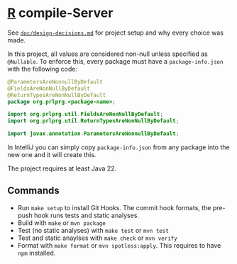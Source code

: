 # [R](https://r-project.org) compile-Server

See [`doc/design-decisions.md`](./doc/design-decisions.md) for project setup and why every choice was made.

In this project, all values are considered non-null unless specified as `@Nullable`. To enforce this, every package must
have a `package-info.json` with the following code:

```java
@ParametersAreNonnullByDefault
@FieldsAreNonNullByDefault
@ReturnTypesAreNonNullByDefault
package org.prlprg.<package-name>;

import org.prlprg.util.FieldsAreNonNullByDefault;
import org.prlprg.util.ReturnTypesAreNonNullByDefault;

import javax.annotation.ParametersAreNonnullByDefault;
```

In IntelliJ you can simply copy `package-info.json` from any package into the new one and it will create this.

The project requires at least Java 22.

## Commands

- Run `make setup` to install Git Hooks. The commit hook formats, the pre-push hook runs tests and static analyses.
- Build with `make` or `mvn package`
- Test (no static analyses) with `make test` or `mvn test`
- Test and static anaylses with `make check` or `mvn verify`
- Format with `make format` or `mvn spotless:apply`. This requires to have `npm` installed.
